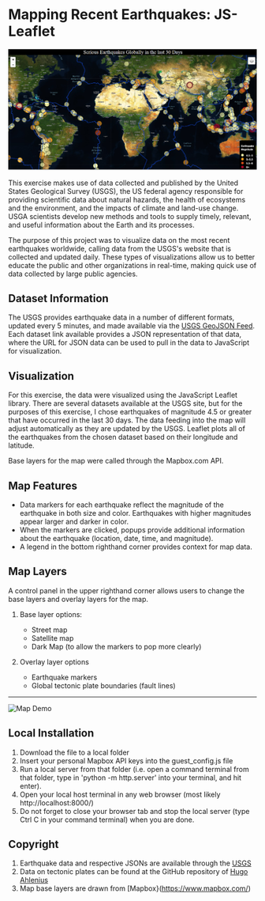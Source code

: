 # Mapping Recent Earthquakes: JS-Leaflet

![Map](readme_intro.png)

This exercise makes use of data collected and published by the United States Geological Survey (USGS), the US federal agency responsible for providing scientific data about natural hazards, the health of ecosystems and the environment, and the impacts of climate and land-use change. USGA scientists develop new methods and tools to supply timely, relevant, and useful information about the Earth and its processes.

The purpose of this project was to visualize data on the most recent earthquakes worldwide, calling data from the USGS's website that is collected and updated daily. These types of visualizations allow us to better educate the public and other organizations in real-time, making quick use of data collected by large public agencies.


## Dataset Information
The USGS provides earthquake data in a number of different formats, updated every 5 minutes, and made available via the [USGS GeoJSON Feed](http://earthquake.usgs.gov/earthquakes/feed/v1.0/geojson.php).  Each dataset link available provides a JSON representation of that data, where the URL for JSON data can be used to pull in the data to JavaScript for visualization. 


## Visualization
For this exercise, the data were visualized using the JavaScript Leaflet library. There are several datasets available at the USGS site, but for the purposes of this exercise, I chose earthquakes of magnitude 4.5 or greater that have occurred in the last 30 days. The data feeding into the map will adjust automatically as they are updated by the USGS.  Leaflet plots all of the earthquakes from the chosen dataset based on their longitude and latitude.

Base layers for the map were called through the Mapbox.com API.


## Map Features
   * Data markers for each earthquake reflect the magnitude of the earthquake in both size and color. Earthquakes with higher magnitudes appear larger and darker in color.
   * When the markers are clicked, popups provide additional information about the earthquake (location, date, time, and magnitude).
   * A legend in the bottom righthand corner provides context for map data.


## Map Layers
A control panel in the upper righthand corner allows users to change the base layers and overlay layers for the map.

1. Base layer options:
    * Street map
    * Satellite map
    * Dark Map (to allow the markers to pop more clearly)

2. Overlay layer options
    * Earthquake markers
    * Global tectonic plate boundaries (fault lines)
-----

![Map Demo](map_demonstration.gif)

## Local Installation
1. Download the file to a local folder
2. Insert your personal Mapbox API keys into the guest_config.js file
3. Run a local server from that folder (i.e. open a command terminal from that folder, type in 'python -m http.server' into your terminal, and hit enter).
4. Open your local host terminal in any web browser (most likely http://localhost:8000/)
5. Do not forget to close your browser tab and stop the local server (type Ctrl C in your command terminal) when you are done.


## Copyright
1. Earthquake data and respective JSONs are available through the [USGS](http://earthquake.usgs.gov/earthquakes/feed/v1.0/geojson.php)
2. Data on tectonic plates can be found at the GitHub repository of [Hugo Ahlenius](https://github.com/fraxen/tectonicplates)
3. Map base layers are drawn from [Mapbox}(https://www.mapbox.com/)

